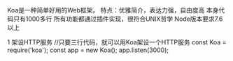 Koa是一种简单好用的Web框架。
特点：优雅简介，表达力强，自由度高
本身代码只有1000多行
所有功能都通过插件实现，很符合UNIX哲学
Node版本要求7.6以上

1 架设HTTP服务
//只要三行代码，就可以用Koa架设一个HTTP服务
const Koa = require('koa');
const app = new Koa();
app.listen(3000);
